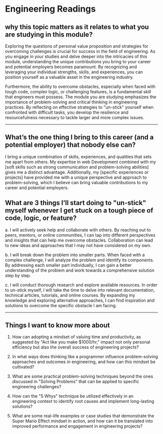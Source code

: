 # Engineering Readings

## why this topic matters as it relates to what you are studying in this module?

Exploring the questions of personal value proposition and strategies for overcoming challenges is crucial for success in the field of engineering. As you engage in your studies and delve deeper into the intricacies of this module, understanding the unique contributions you bring to your career and potential employers becomes paramount. By recognizing and leveraging your individual strengths, skills, and experiences, you can position yourself as a valuable asset in the engineering industry.

Furthermore, the ability to overcome obstacles, especially when faced with tough code, complex logic, or challenging features, is a fundamental skill that engineers must possess. The module you are studying emphasizes the importance of problem-solving and critical thinking in engineering practices. By reflecting on effective strategies to "un-stick" yourself when confronted with difficult tasks, you develop the resilience and resourcefulness necessary to tackle larger and more complex issues.

---

## What’s the one thing I bring to this career (and a potential employer) that nobody else can?
I bring a unique combination of skills, experiences, and qualities that sets me apart from others. My expertise in web Development combined with my [soft skills such as strong communication and problem-solving abilities] gives me a distinct advantage. Additionally, my [specific experiences or projects] have provided me with a unique perspective and approach to problem-solving, which I believe can bring valuable contributions to my career and potential employers.

## What are 3 things I’ll start doing to "un-stick" myself whenever I get stuck on a tough piece of code, logic, or feature?
a. I will actively seek help and collaborate with others. By reaching out to peers, mentors, or online communities, I can tap into different perspectives and insights that can help me overcome obstacles. Collaboration can lead to new ideas and approaches that I may not have considered on my own.

b. I will break down the problem into smaller parts. When faced with a complex challenge, I will analyze the problem and identify its components. By addressing each smaller part individually, I can gain a better understanding of the problem and work towards a comprehensive solution step by step.

c. I will conduct thorough research and explore available resources. In order to un-stick myself, I will take the time to delve into relevant documentation, technical articles, tutorials, and online courses. By expanding my knowledge and exploring alternative approaches, I can find inspiration and solutions to overcome the specific obstacle I am facing.

--- 

## Things I want to know more about

1. How can adopting a mindset of valuing time and productivity, as suggested by "Act like you make $1000/hr," impact not only personal efficiency but also the overall success of engineering projects?

2. In what ways does thinking like a programmer influence problem-solving approaches and outcomes in engineering, and how can this mindset be cultivated?

3. What are some practical problem-solving techniques beyond the ones discussed in "Solving Problems" that can be applied to specific engineering challenges?

4. How can the "5 Whys" technique be utilized effectively in an engineering context to identify root causes and implement long-lasting solutions?

5. What are some real-life examples or case studies that demonstrate the Super Mario Effect mindset in action, and how can it be translated into improved performance and engagement in engineering projects?